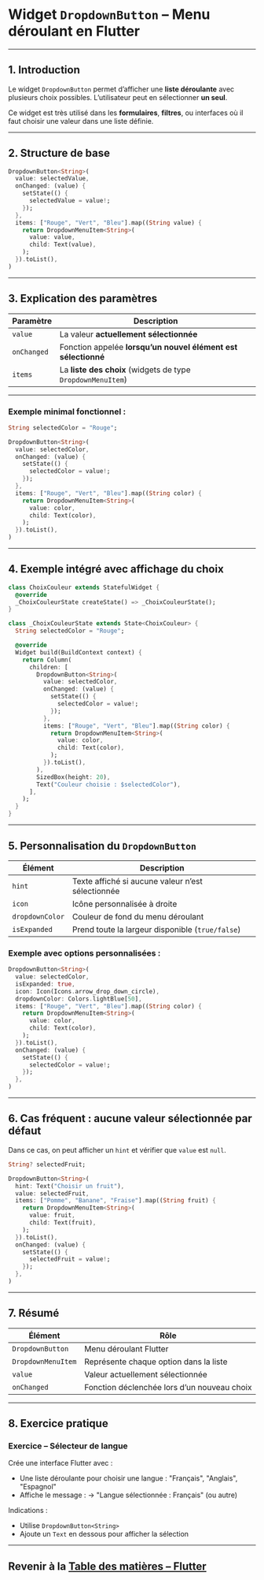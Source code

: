 # Widget `DropdownButton` – Menu déroulant en Flutter

---

## 1. Introduction

Le widget `DropdownButton` permet d’afficher une **liste déroulante** avec plusieurs choix possibles.
L’utilisateur peut en sélectionner **un seul**.

Ce widget est très utilisé dans les **formulaires**, **filtres**, ou interfaces où il faut choisir une valeur dans une liste définie.

---

## 2. Structure de base

```dart
DropdownButton<String>(
  value: selectedValue,
  onChanged: (value) {
    setState(() {
      selectedValue = value!;
    });
  },
  items: ["Rouge", "Vert", "Bleu"].map((String value) {
    return DropdownMenuItem<String>(
      value: value,
      child: Text(value),
    );
  }).toList(),
)
```

---

## 3. Explication des paramètres

| Paramètre   | Description                                                   |
| ----------- | ------------------------------------------------------------- |
| `value`     | La valeur **actuellement sélectionnée**                       |
| `onChanged` | Fonction appelée **lorsqu’un nouvel élément est sélectionné** |
| `items`     | La **liste des choix** (widgets de type `DropdownMenuItem`)   |

---

### Exemple minimal fonctionnel :

```dart
String selectedColor = "Rouge";

DropdownButton<String>(
  value: selectedColor,
  onChanged: (value) {
    setState(() {
      selectedColor = value!;
    });
  },
  items: ["Rouge", "Vert", "Bleu"].map((String color) {
    return DropdownMenuItem<String>(
      value: color,
      child: Text(color),
    );
  }).toList(),
)
```

---

## 4. Exemple intégré avec affichage du choix

```dart
class ChoixCouleur extends StatefulWidget {
  @override
  _ChoixCouleurState createState() => _ChoixCouleurState();
}

class _ChoixCouleurState extends State<ChoixCouleur> {
  String selectedColor = "Rouge";

  @override
  Widget build(BuildContext context) {
    return Column(
      children: [
        DropdownButton<String>(
          value: selectedColor,
          onChanged: (value) {
            setState(() {
              selectedColor = value!;
            });
          },
          items: ["Rouge", "Vert", "Bleu"].map((String color) {
            return DropdownMenuItem<String>(
              value: color,
              child: Text(color),
            );
          }).toList(),
        ),
        SizedBox(height: 20),
        Text("Couleur choisie : $selectedColor"),
      ],
    );
  }
}
```

---

## 5. Personnalisation du `DropdownButton`

| Élément         | Description                                       |
| --------------- | ------------------------------------------------- |
| `hint`          | Texte affiché si aucune valeur n’est sélectionnée |
| `icon`          | Icône personnalisée à droite                      |
| `dropdownColor` | Couleur de fond du menu déroulant                 |
| `isExpanded`    | Prend toute la largeur disponible (`true/false`)  |

### Exemple avec options personnalisées :

```dart
DropdownButton<String>(
  value: selectedColor,
  isExpanded: true,
  icon: Icon(Icons.arrow_drop_down_circle),
  dropdownColor: Colors.lightBlue[50],
  items: ["Rouge", "Vert", "Bleu"].map((String color) {
    return DropdownMenuItem<String>(
      value: color,
      child: Text(color),
    );
  }).toList(),
  onChanged: (value) {
    setState(() {
      selectedColor = value!;
    });
  },
)
```

---

## 6. Cas fréquent : aucune valeur sélectionnée par défaut

Dans ce cas, on peut afficher un `hint` et vérifier que `value` est `null`.

```dart
String? selectedFruit;

DropdownButton<String>(
  hint: Text("Choisir un fruit"),
  value: selectedFruit,
  items: ["Pomme", "Banane", "Fraise"].map((String fruit) {
    return DropdownMenuItem<String>(
      value: fruit,
      child: Text(fruit),
    );
  }).toList(),
  onChanged: (value) {
    setState(() {
      selectedFruit = value!;
    });
  },
)
```

---

## 7. Résumé

| Élément            | Rôle                                        |
| ------------------ | ------------------------------------------- |
| `DropdownButton`   | Menu déroulant Flutter                      |
| `DropdownMenuItem` | Représente chaque option dans la liste      |
| `value`            | Valeur actuellement sélectionnée            |
| `onChanged`        | Fonction déclenchée lors d’un nouveau choix |

---

## 8. Exercice pratique

### Exercice – Sélecteur de langue

Crée une interface Flutter avec :

* Une liste déroulante pour choisir une langue : "Français", "Anglais", "Espagnol"
* Affiche le message :
  → "Langue sélectionnée : Français" (ou autre)

Indications :

* Utilise `DropdownButton<String>`
* Ajoute un `Text` en dessous pour afficher la sélection

---

## Revenir à la [Table des matières – Flutter](#tb)

